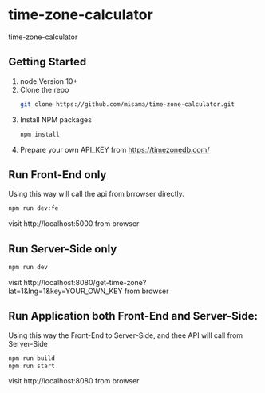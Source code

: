 # time-zone-calculator
time-zone-calculator
## Getting Started
1. node Version
    10+
2. Clone the repo
   ```sh
   git clone https://github.com/misama/time-zone-calculator.git
   ```
3. Install NPM packages
   ```sh
   npm install
   ```
4. Prepare your own API_KEY from https://timezonedb.com/
## Run Front-End only
Using this way will call the api from brrowser directly. 
   ```sh
   npm run dev:fe
   ```
   visit http://localhost:5000 from browser
## Run Server-Side only
   ```sh
   npm run dev
   ```
   visit http://localhost:8080/get-time-zone?lat=1&lng=1&key=YOUR_OWN_KEY from browser
## Run Application both Front-End and Server-Side: 
Using this way the Front-End to Server-Side, and thee API will call from Server-Side
   ```sh
   npm run build
   npm run start
   ```
   visit http://localhost:8080 from browser
